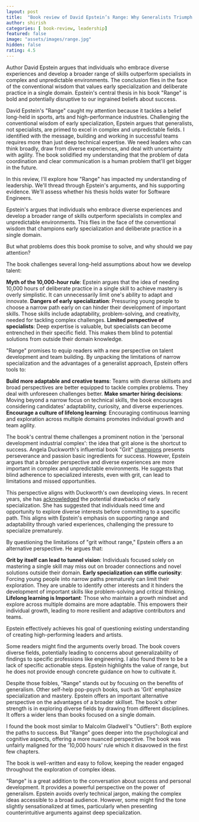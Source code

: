 ```yaml
---
layout: post
title:  "Book review of David Epstein’s Range: Why Generalists Triumph in a Specialized World"
author: shirish
categories: [ book-review, leadership]
featured: false
image: "assets/images/range.jpg"
hidden: false
rating: 4.5
---
```

Author David Epstein argues that individuals who embrace diverse experiences and develop a broader range of skills outperform specialists in complex and unpredictable environments. The conclusion flies in the face of the conventional wisdom that values early specialization and deliberate practice in a single domain. Epstein's central thesis in his book "Range" is bold and potentially disruptive to our ingrained beliefs about success. 

David Epstein's "Range" caught my attention because it tackles a belief long-held in sports, arts and high-performance industries. Challenging the conventional wisdom of early specialization, Epstein argues that generalists, not specialists, are primed to excel in complex and unpredictable fields. I identified with the message, building and working in successful teams requires more than just deep technical expertise. We need leaders who can think broadly, draw from diverse experiences, and deal with uncertainty with agility. The book solidified my understanding that the problem of data coordination and clear communication is a human problem that'll get bigger in the future.

In this review, I'll explore how "Range" has impacted my understanding of leadership. We'll thread through Epstein's arguments, and his supporting evidence. We'll assess whether his thesis holds water for Software Engineers.

Epstein's argues that individuals who embrace diverse experiences and develop a broader range of skills outperform specialists in complex and unpredictable environments. This flies in the face of the conventional wisdom that champions early specialization and deliberate practice in a single domain.

But what problems does this book promise to solve, and why should we pay attention?

The book challenges several long-held assumptions about how we develop talent:

__Myth of the 10,000-hour rule__: Epstein argues that the idea of needing 10,000 hours of deliberate practice in a single skill to achieve mastery is overly simplistic. It can unnecessarily limit one's ability to adapt and innovate.
__Dangers of early specialization__: Pressuring young people to choose a narrow path early on can hinder their development of important skills. Those skills include adaptability, problem-solving, and creativity, needed for tackling complex challenges.
__Limited perspective of specialists__: Deep expertise is valuable, but specialists can become entrenched in their specific field. This makes them blind to potential solutions from outside their domain knowledge.

"Range" promises to equip readers with a new perspective on talent development and team building. By unpacking the limitations of narrow specialization and the advantages of a generalist approach, Epstein offers tools to:

__Build more adaptable and creative teams__: Teams with diverse skillsets and broad perspectives are better equipped to tackle complex problems. They deal with unforeseen challenges better.
__Make smarter hiring decisions__: Moving beyond a narrow focus on technical skills, the book encourages considering candidates' adaptability, curiosity, and diverse experiences.
__Encourage a culture of lifelong learning__: Encouraging continuous learning and exploration across multiple domains promotes individual growth and team agility.

The book's central theme challenges a prominent notion in the 'personal development industrial complex': the idea that grit alone is the shortcut to success. Angela Duckworth's influential book "Grit" [champions](https://angeladuckworth.com/grit-book/) presents perseverance and passion basic ingredients for success. However, Epstein argues that a broader perspective and diverse experiences are more important in complex and unpredictable environments. He suggests that blind adherence to specialized interests, even with grit, can lead to limitations and missed opportunities.

This perspective aligns with Duckworth's own developing views. In recent years, she has [acknowledged](https://www.edsurge.com/news/2018-04-20-angela-duckworth-says-grit-is-not-enough-she-s-building-tools-to-boost-student-character) the potential drawbacks of early specialization. She has suggested that individuals need time and opportunity to explore diverse interests before committing to a specific path. This aligns with Epstein's emphasis on supporting range and adaptability through varied experiences, challenging the pressure to specialize prematurely.

By questioning the limitations of "grit without range," Epstein offers a an alternative perspective. He argues that:

__Grit by itself can lead to tunnel vision__: Individuals focused solely on mastering a single skill may miss out on broader connections and novel solutions outside their domain.
__Early specialization can stifle curiosity__: Forcing young people into narrow paths prematurely can limit their exploration. They are unable to identify other interests and it hinders the development of important skills like problem-solving and critical thinking.
__Lifelong learning is Important__: Those who maintain a growth mindset and explore across multiple domains are more adaptable. This empowers their individual growth, leading to more resilient and adaptive contributors and teams.

Epstein effectively achieves his goal of questioning existing understanding of creating high-performing leaders and artists.

Some readers might find the arguments overly broad. The book covers diverse fields, potentially leading to concerns about generalizability of findings to specific professions like engineering. I also found there to be  a lack of specific actionable steps. Epstein highlights the value of range, but he does not provide enough concrete guidance on how to cultivate it.

Despite those foibles, "Range" stands out by focusing on the benefits of generalism. Other self-help pop-psych books, such as 'Grit'  emphasize specialization and mastery. Epstein offers an important alternative perspective on the advantages of a broader skillset. The book's other strength is in exploring diverse fields by drawing from different disciplines. It offers a wider lens than books focused on a single domain.

I found the book most similar to Malcolm Gladwell's "Outliers": Both explore the paths to success. But "Range" goes deeper into the psychological and cognitive aspects, offering a more nuanced perspective. The book was unfairly maligned for the '10,000 hours' rule which it disavowed in the first few chapters.

The book is well-written and easy to follow, keeping the reader engaged throughout the exploration of complex ideas.
 
"Range" is a great addition to the conversation about success and personal development. It provides a powerful perspective on the power of generalism. Epstein avoids overly technical jargon, making the complex ideas accessible to a broad audience. However, some might find the tone slightly sensationalized at times, particularly when presenting counterintuitive arguments against deep specialization.